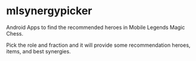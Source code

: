 # mlsynergypicker
Android Apps to find the recommended heroes in Mobile Legends Magic Chess.

Pick the role and fraction and it will provide some recommendation heroes, items, and best synergies.
